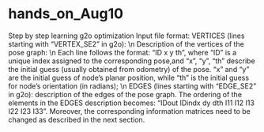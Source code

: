 # hands_on_Aug10
Step by step learning g2o optimization
Input file format:
VERTICES (lines starting with “VERTEX_SE2” in g2o): \n
Description of the vertices of the pose graph: \n
Each line follows the format: “ID x y th”, where “ID” is a unique index assigned to the corresponding pose,and “x”, “y”, “th” describe the initial guess (usually obtained from odometry) of the pose. “x” and “y” are the initial guess of node’s planar position, while “th” is the initial guess for node’s orientation (in radians); \n
EDGES (lines starting with “EDGE_SE2” in g2o): description of the edges of the pose graph. The ordering of the elements in the EDGES description becomes: “IDout IDindx dy dth I11 I12 I13 I22 I23 I33”. Moreover, the corresponding information matrices need to be changed as described in the next section.
